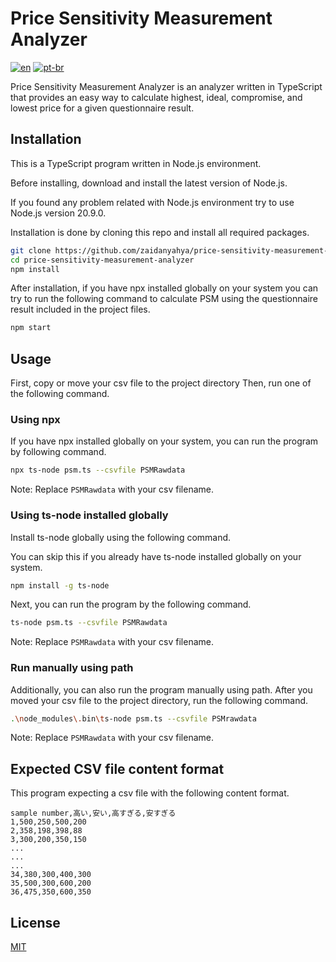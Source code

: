 # Price Sensitivity Measurement Analyzer

[![en](https://img.shields.io/badge/lang-en-blue.svg)](/README.md)
[![pt-br](https://img.shields.io/badge/lang-jp-558539.svg)](/README.jp.md)

Price Sensitivity Measurement Analyzer is an analyzer written in TypeScript that provides an easy way to calculate highest, ideal, compromise, and lowest price for a given questionnaire result.

## Installation

This is a TypeScript program written in Node.js environment.

Before installing, download and install the latest version of Node.js.

If you found any problem related with Node.js environment try to use Node.js version 20.9.0.

Installation is done by cloning this repo and install all required packages.

```bash
git clone https://github.com/zaidanyahya/price-sensitivity-measurement-analyzer.git
cd price-sensitivity-measurement-analyzer
npm install
```

After installation, if you have npx installed globally on your system you can try to run the following command to calculate PSM using the questionnaire result included in the project files.

```bash
npm start
```

## Usage

First, copy or move your csv file to the project directory Then, run one of the following command.

### Using npx

If you have npx installed globally on your system, you can run the program by following command.

```bash
npx ts-node psm.ts --csvfile PSMRawdata
```

Note: Replace `PSMRawdata` with your csv filename.

### Using ts-node installed globally

Install ts-node globally using the following command.

You can skip this if you already have ts-node installed globally on your system.

```bash
npm install -g ts-node
```

Next, you can run the program by the following command.

```bash
ts-node psm.ts --csvfile PSMRawdata
```

Note: Replace `PSMRawdata` with your csv filename.

### Run manually using path

Additionally, you can also run the program manually using path. After you moved your csv file to the project directory, run the following command.

```bash
.\node_modules\.bin\ts-node psm.ts --csvfile PSMrawdata
```

Note: Replace `PSMRawdata` with your csv filename.

## Expected CSV file content format

This program expecting a csv file with the following content format.

```
sample number,高い,安い,高すぎる,安すぎる
1,500,250,500,200
2,358,198,398,88
3,300,200,350,150
...
...
...
34,380,300,400,300
35,500,300,600,200
36,475,350,600,350
```

## License

[MIT](/LICENSE.md)
